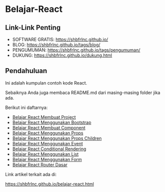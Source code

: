 # Belajar-React

## Link-Link Penting

- SOFTWARE GRATIS: https://shbfrlnc.github.io/
- BLOG: https://shbfrlnc.github.io/tags/blog/
- PENGUMUMAN: https://shbfrlnc.github.io/tags/pengumuman/
- DUKUNG: https://shbfrlnc.github.io/dukung.html

## Pendahuluan

Ini adalah kumpulan contoh kode React. 

Sebaiknya Anda juga membaca README.md dari masing-masing folder jika ada.

Berikut ini daftarnya:

- [Belajar React Membuat Project](https://github.com/shbfrlnc/Belajar-React/tree/main/belajar-react-membuat-project)
- [Belajar React Menggunakan Bootstrap](https://github.com/shbfrlnc/Belajar-React/tree/main/belajar-react-menggunakan-bootstrap)
- [Belajar React Membuat Component](https://github.com/shbfrlnc/Belajar-React/tree/main/belajar-react-membuat-component)
- [Belajar React Menggunakan Props](https://github.com/shbfrlnc/Belajar-React/tree/main/belajar-react-menggunakan-props)
- [Belajar React Menggunakan Props Children](https://github.com/shbfrlnc/Belajar-React/tree/main/belajar-react-menggunakan-props-children)
- [Belajar React Menggunakan Event](https://github.com/shbfrlnc/Belajar-React/tree/main/belajar-react-menggunakan-event)
- [Belajar React Conditional Rendering](https://github.com/shbfrlnc/Belajar-React/tree/main/belajar-react-conditional-rendering)
- [Belajar React Menggunakan List](https://github.com/shbfrlnc/Belajar-React/tree/main/belajar-react-menggunakan-list)
- [Belajar React Menggunakan Form](https://github.com/shbfrlnc/Belajar-React/tree/main/belajar-react-menggunakan-form)
- [Belajar React Router Dasar](https://github.com/shbfrlnc/Belajar-React/tree/main/belajar-react-router-dasar)

Link artikel terkait ada di:

https://shbfrlnc.github.io/belajar-react.html